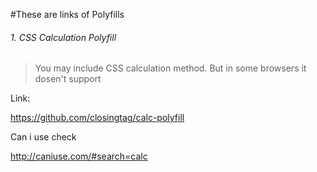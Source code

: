 
#These are links of Polyfills

###### 1. CSS Calculation Polyfill

> You may include CSS calculation method. But in some browsers it dosen't support

Link:

https://github.com/closingtag/calc-polyfill

Can i use check 

http://caniuse.com/#search=calc
